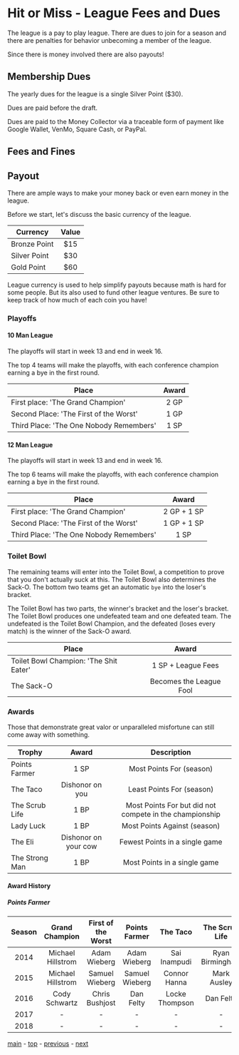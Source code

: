 # Hit or Miss - League Fees and Dues

The league is a pay to play league.
There are dues to join for a season and there are penalties for behavior unbecoming
a member of the league.

Since there is money involved there are also payouts!

## Membership Dues

The yearly dues for the league is a single Silver Point ($30).

Dues are paid before the draft.

Dues are paid to the Money Collector via a traceable form of payment like Google Wallet, VenMo, Square Cash, or PayPal.

## Fees and Fines

## Payout

There are ample ways to make your money back or even earn money in the league.

Before we start, let's discuss the basic currency of the league.

| Currency | Value |
| --- |:---:|
| Bronze Point | $15 |
| Silver Point | $30 |
| Gold Point | $60 |

League currency is used to help simplify payouts because math is hard for some people.
But its also used to fund other league ventures. Be sure to keep track of how much of each coin you have!

### Playoffs

#### 10 Man League

The playoffs will start in week 13 and end in week 16.

The top 4 teams will make the playoffs, with each conference champion earning a bye in the first round.

| Place | Award |
| --- |:---:|
| First place: 'The Grand Champion' | 2 GP |
| Second Place: 'The First of the Worst'| 1 GP |
| Third Place: 'The One Nobody Remembers' | 1 SP |

#### 12 Man League

The playoffs will start in week 13 and end in week 16.

The top 6 teams will make the playoffs, with each conference champion earning a bye in the first round.

| Place | Award |
| --- |:---:|
| First place: 'The Grand Champion' | 2 GP + 1 SP |
| Second Place: 'The First of the Worst'| 1 GP + 1 SP |
| Third Place: 'The One Nobody Remembers' | 1 SP |

### Toilet Bowl

The remaining teams will enter into the Toilet Bowl, a competition to prove that you don't actually suck at this.
The Toilet Bowl also determines the Sack-O. The bottom two teams get an automatic `bye` into the loser's bracket.

The Toilet Bowl has two parts, the winner's bracket and the loser's bracket.
The Toilet Bowl produces one undefeated team and one defeated team.
The undefeated is the Toilet Bowl Champion, and the defeated (loses every match) is the winner of the Sack-O award.

| Place | Award |
| --- |:---:|
| Toilet Bowl Champion: 'The Shit Eater' | 1 SP + League Fees |
| The Sack-O | Becomes the League Fool |

### Awards

Those that demonstrate great valor or unparalleled misfortune can still come away with something.

| Trophy | Award | Description |
| --- |:---:|:---:|
| Points Farmer | 1 SP | Most Points For (season) |
| The Taco | Dishonor on you | Least Points For (season) |
| The Scrub Life | 1 BP | Most Points For but did not compete in the championship |
| Lady Luck | 1 BP | Most Points Against (season) |
| The Eli | Dishonor on your cow | Fewest Points in a single game |
| The Strong Man | 1 BP | Most Points in a single game |

#### Award History

##### Points Farmer
| Season | Grand Champion | First of the Worst | Points Farmer | The Taco | The Scrub Life | Lady Luck | The Eli | The Strong Man | Toilet Bowl Champion | Sack-O |
|:---:|:---:|:---:|:---:|:---:|:---:|:---:|:---:|:---:|:---:|:---:|
| 2014 | Michael Hillstrom | Adam Wieberg | Adam Wieberg | Sai Inampudi | Ryan Birmingham | Sai Inampudi | - | - | - | Sai Inampudi |
| 2015 | Michael Hillstrom | Samuel Wieberg | Samuel Wieberg | Connor Hanna | Mark Ausley | Mark Ausley | - | - | - | Chris Bushjost |
| 2016 | Cody Schwartz | Chris Bushjost | Dan Felty | Locke Thompson | Dan Felty | Matt Delaney | Adam Wieberg | Dan Felty | Adam Wieberg | Locke Thompson |
| 2017 | - | - | - | - | - | - | - | - | - | - |
| 2018 | - | - | - | - | - | - | - | - | - | - |

[main][main] - [top][top] - [previous][previous] - [next][next]

[main]: readme.md
[top]: league_fees_and_dues.md
[previous]: policies_and_procedures.md
[next]: scoring.md
